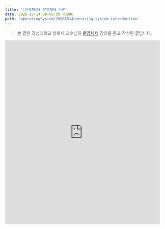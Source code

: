 ```yaml
---
title: '[운영체제] 운영체제 서론'
date: 2020-10-14 09:00:00 +0900
path: 'operatingSystem/20201014operating-system-introduction'
---
```


> 본 글은 경성대학교 양희재 교수님의 [운영체제](http://www.kocw.net/home/search/kemView.do?kemId=978503) 강의를 듣고 작성된 글입니다.

<embed src="http://docs.google.com/gview?url=https://raw.githubusercontent.com/JaeHyeonKim19/jaehyeonkim19.blog-archive/56900647f084c3484be7ead6476e3bea4c7995d0/posts/operatingSystem/chapter1/os01.pdf&embedded=true" width="100%" height="600px">
